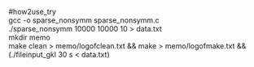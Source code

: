 #how2use_try  
gcc -o sparse_nonsymm sparse_nonsymm.c  
./sparse_nonsymm 10000 10000 10 > data.txt  
mkdir memo  
make clean > memo/logofclean.txt && make > memo/logofmake.txt && (./fileinput_gkl 30 s < data.txt) 
